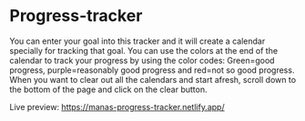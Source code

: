 # Progress-tracker

You can enter your goal into this tracker and it will create a calendar specially for tracking that goal. You can use the colors at the end of the calendar to track your progress by using the color codes: Green=good progress, purple=reasonably good progress and red=not so good progress. When you want to clear out all the calendars and start afresh, scroll down to the bottom of the page and click on the clear button.

Live preview: https://manas-progress-tracker.netlify.app/
